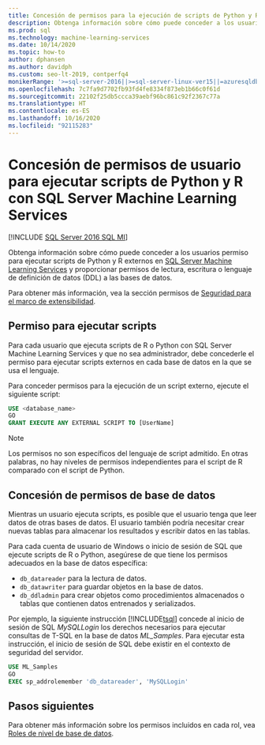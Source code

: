 ```yaml
---
title: Concesión de permisos para la ejecución de scripts de Python y R
description: Obtenga información sobre cómo puede conceder a los usuarios permiso para ejecutar scripts de Python y R externos en SQL Server Machine Learning Services y proporcionar permisos de lectura, escritura o lenguaje de definición de datos (DDL) a las bases de datos.
ms.prod: sql
ms.technology: machine-learning-services
ms.date: 10/14/2020
ms.topic: how-to
author: dphansen
ms.author: davidph
ms.custom: seo-lt-2019, contperfq4
monikerRange: '>=sql-server-2016||>=sql-server-linux-ver15||=azuresqldb-mi-current||=sqlallproducts-allversions'
ms.openlocfilehash: 7c7fa9d7702fb93fd4fe8334f873eb1b66c0f61d
ms.sourcegitcommit: 22102f25db5ccca39aebf96bc861c92f2367c77a
ms.translationtype: HT
ms.contentlocale: es-ES
ms.lasthandoff: 10/16/2020
ms.locfileid: "92115283"
---
```

# <a name="grant-users-permission-to-execute-python-and-r-scripts-with-sql-server-machine-learning-services"></a>Concesión de permisos de usuario para ejecutar scripts de Python y R con SQL Server Machine Learning Services
[!INCLUDE [SQL Server 2016 SQL MI](../../includes/applies-to-version/sqlserver2016-asdbmi.md)]

Obtenga información sobre cómo puede conceder a los usuarios permiso para ejecutar scripts de Python y R externos en [SQL Server Machine Learning Services](../sql-server-machine-learning-services.md) y proporcionar permisos de lectura, escritura o lenguaje de definición de datos (DDL) a las bases de datos.

Para obtener más información, vea la sección permisos de [Seguridad para el marco de extensibilidad](../../machine-learning/concepts/security.md#permissions).

<a name="permissions-external-script"></a>

## <a name="permission-to-run-scripts"></a>Permiso para ejecutar scripts

Para cada usuario que ejecuta scripts de R o Python con SQL Server Machine Learning Services y que no sea administrador, debe concederle el permiso para ejecutar scripts externos en cada base de datos en la que se usa el lenguaje.

Para conceder permisos para la ejecución de un script externo, ejecute el siguiente script:

```sql
USE <database_name>
GO
GRANT EXECUTE ANY EXTERNAL SCRIPT TO [UserName]
```

> [!NOTE]
> Los permisos no son específicos del lenguaje de script admitido. En otras palabras, no hay niveles de permisos independientes para el script de R comparado con el script de Python.

<a name="permissions-db"></a>

## <a name="grant-databases-permissions"></a>Concesión de permisos de base de datos

Mientras un usuario ejecuta scripts, es posible que el usuario tenga que leer datos de otras bases de datos. El usuario también podría necesitar crear nuevas tablas para almacenar los resultados y escribir datos en las tablas.

Para cada cuenta de usuario de Windows o inicio de sesión de SQL que ejecute scripts de R o Python, asegúrese de que tiene los permisos adecuados en la base de datos específica: 

+ `db_datareader` para la lectura de datos.
+ `db_datawriter` para guardar objetos en la base de datos.
+ `db_ddladmin` para crear objetos como procedimientos almacenados o tablas que contienen datos entrenados y serializados.

Por ejemplo, la siguiente instrucción [!INCLUDE[tsql](../../includes/tsql-md.md)] concede al inicio de sesión de SQL *MySQLLogin* los derechos necesarios para ejecutar consultas de T-SQL en la base de datos *ML_Samples*. Para ejecutar esta instrucción, el inicio de sesión de SQL debe existir en el contexto de seguridad del servidor.

```sql
USE ML_Samples
GO
EXEC sp_addrolemember 'db_datareader', 'MySQLLogin'
```

## <a name="next-steps"></a>Pasos siguientes

Para obtener más información sobre los permisos incluidos en cada rol, vea [Roles de nivel de base de datos](../../relational-databases/security/authentication-access/database-level-roles.md).
